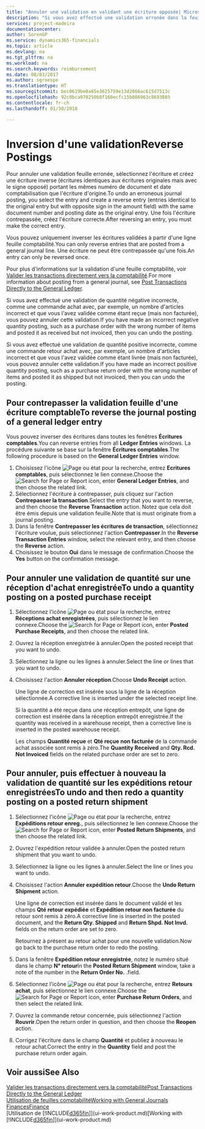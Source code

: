 ```yaml
---
title: "Annuler une validation en validant une écriture opposée| Microsoft Docs"
description: "Si vous avez effectué une validation erronée dans la feuille comptabilité, vous pouvez utiliser la fonction de contrepassation de transaction pour annuler la validation avec une piste d'audit correcte."
services: project-madeira
documentationcenter: 
author: SorenGP
ms.service: dynamics365-financials
ms.topic: article
ms.devlang: na
ms.tgt_pltfrm: na
ms.workload: na
ms.search.keywords: reimbursement
ms.date: 08/03/2017
ms.author: sgroespe
ms.translationtype: HT
ms.sourcegitcommit: bec0619be0a65e3625759e13d2866ac615d7513c
ms.openlocfilehash: 92c0bca970250b8f160ecfc15b086963c8693885
ms.contentlocale: fr-ch
ms.lasthandoff: 01/30/2018

---
```

# <a name="reverse-postings"></a><span data-ttu-id="1b8b0-103">Inversion d'une validation</span><span class="sxs-lookup"><span data-stu-id="1b8b0-103">Reverse Postings</span></span>
<span data-ttu-id="1b8b0-104">Pour annuler une validation feuille erronée, sélectionnez l'écriture et créez une écriture inverse (écritures identiques aux écritures originales mais avec le signe opposé) portant les mêmes numéro de document et date comptabilisation que l'écriture d'origine.</span><span class="sxs-lookup"><span data-stu-id="1b8b0-104">To undo an erroneous journal posting, you select the entry and create a reverse entry (entries identical to the original entry but with opposite sign in the amount field) with the same document number and posting date as the original entry.</span></span> <span data-ttu-id="1b8b0-105">Une fois l'écriture contrepassée, créez l'écriture correcte.</span><span class="sxs-lookup"><span data-stu-id="1b8b0-105">After reversing an entry, you must make the correct entry.</span></span>

<span data-ttu-id="1b8b0-106">Vous pouvez uniquement inverser les écritures validées à partir d'une ligne feuille comptabilité.</span><span class="sxs-lookup"><span data-stu-id="1b8b0-106">You can only reverse entries that are posted from a general journal line.</span></span> <span data-ttu-id="1b8b0-107">Une écriture ne peut être contrepassée qu'une fois.</span><span class="sxs-lookup"><span data-stu-id="1b8b0-107">An entry can only be reversed once.</span></span>

<span data-ttu-id="1b8b0-108">Pour plus d'informations sur la validation d'une feuille comptabilité, voir [Valider les transactions directement vers la comptabilité](finance-how-post-transactions-directly.md).</span><span class="sxs-lookup"><span data-stu-id="1b8b0-108">For more information about posting from a general journal, see [Post Transactions Directly to the General Ledger](finance-how-post-transactions-directly.md).</span></span>

<span data-ttu-id="1b8b0-109">Si vous avez effectué une validation de quantité négative incorrecte, comme une commande achat avec, par exemple, un nombre d'articles incorrect et que vous l'avez validée comme étant reçue (mais non facturée), vous pouvez annuler cette validation.</span><span class="sxs-lookup"><span data-stu-id="1b8b0-109">If you have made an incorrect negative quantity posting, such as a purchase order with the wrong number of items and posted it as received but not invoiced, then you can undo the posting.</span></span>

<span data-ttu-id="1b8b0-110">Si vous avez effectué une validation de quantité positive incorrecte, comme une commande retour achat avec, par exemple, un nombre d'articles incorrect et que vous l'avez validée comme étant livrée (mais non facturée), vous pouvez annuler cette validation.</span><span class="sxs-lookup"><span data-stu-id="1b8b0-110">If you have made an incorrect positive quantity posting, such as a purchase return order with the wrong number of items and posted it as shipped but not invoiced, then you can undo the posting.</span></span>   

## <a name="to-reverse-the-journal-posting-of-a-general-ledger-entry"></a><span data-ttu-id="1b8b0-111">Pour contrepasser la validation feuille d'une écriture comptable</span><span class="sxs-lookup"><span data-stu-id="1b8b0-111">To reverse the journal posting of a general ledger entry</span></span>
<span data-ttu-id="1b8b0-112">Vous pouvez inverser des écritures dans toutes les fenêtres **Écritures comptables**.</span><span class="sxs-lookup"><span data-stu-id="1b8b0-112">You can reverse entries from all **Ledger Entries** windows.</span></span> <span data-ttu-id="1b8b0-113">La procédure suivante se base sur la fenêtre **Écritures comptables**.</span><span class="sxs-lookup"><span data-stu-id="1b8b0-113">The following procedure is based on the **General Ledger Entries** window.</span></span>
1. <span data-ttu-id="1b8b0-114">Choisissez l'icône ![Page ou état pour la recherche](media/ui-search/search_small.png "icône Page ou état pour la recherche"), entrez **Ecritures comptables**, puis sélectionnez le lien connexe.</span><span class="sxs-lookup"><span data-stu-id="1b8b0-114">Choose the ![Search for Page or Report](media/ui-search/search_small.png "Search for Page or Report icon") icon, enter **General Ledger Entries**, and then choose the related link.</span></span>
2. <span data-ttu-id="1b8b0-115">Sélectionnez l'écriture à contrepasser, puis cliquez sur l'action **Contrepasser la transaction**.</span><span class="sxs-lookup"><span data-stu-id="1b8b0-115">Select the entry that you want to reverse, and then choose the **Reverse Transaction** action.</span></span> <span data-ttu-id="1b8b0-116">Notez que cela doit être émis depuis une validation feuille.</span><span class="sxs-lookup"><span data-stu-id="1b8b0-116">Note that is must originate from a journal posting.</span></span>
3. <span data-ttu-id="1b8b0-117">Dans la fenêtre **Contrepasser les écritures de transaction**, sélectionnez l'écriture voulue, puis sélectionnez l'action **Contrepasser**.</span><span class="sxs-lookup"><span data-stu-id="1b8b0-117">In the **Reverse Transaction Entries** window, select the relevant entry, and then choose the **Reverse** action.</span></span>
4. <span data-ttu-id="1b8b0-118">Choisissez le bouton **Oui** dans le message de confirmation.</span><span class="sxs-lookup"><span data-stu-id="1b8b0-118">Choose the **Yes** button on the confirmation message.</span></span>

## <a name="to-undo-a-quantity-posting-on-a-posted-purchase-receipt"></a><span data-ttu-id="1b8b0-119">Pour annuler une validation de quantité sur une réception d'achat enregistrée</span><span class="sxs-lookup"><span data-stu-id="1b8b0-119">To undo a quantity posting on a posted purchase receipt</span></span>  

1.  <span data-ttu-id="1b8b0-120">Sélectionnez l'icône ![Page ou état pour la recherche](media/ui-search/search_small.png "icône Page ou état pour la recherche"), entrez **Réceptions achat enregistrées**, puis sélectionnez le lien connexe.</span><span class="sxs-lookup"><span data-stu-id="1b8b0-120">Choose the ![Search for Page or Report](media/ui-search/search_small.png "Search for Page or Report icon") icon, enter **Posted Purchase Receipts**, and then choose the related link.</span></span>  
2.  <span data-ttu-id="1b8b0-121">Ouvrez la réception enregistrée à annuler.</span><span class="sxs-lookup"><span data-stu-id="1b8b0-121">Open the posted receipt that you want to undo.</span></span>  
3.  <span data-ttu-id="1b8b0-122">Sélectionnez la ligne ou les lignes à annuler.</span><span class="sxs-lookup"><span data-stu-id="1b8b0-122">Select the line or lines that you want to undo.</span></span>  
4.  <span data-ttu-id="1b8b0-123">Choisissez l'action **Annuler réception**.</span><span class="sxs-lookup"><span data-stu-id="1b8b0-123">Choose **Undo Receipt** action.</span></span>

    <span data-ttu-id="1b8b0-124">Une ligne de correction est insérée sous la ligne de la réception sélectionnée.</span><span class="sxs-lookup"><span data-stu-id="1b8b0-124">A corrective line is inserted under the selected receipt line.</span></span>  

    <span data-ttu-id="1b8b0-125">Si la quantité a été reçue dans une réception entrepôt, une ligne de correction est insérée dans la réception entrepôt enregistrée.</span><span class="sxs-lookup"><span data-stu-id="1b8b0-125">If the quantity was received in a warehouse receipt, then a corrective line is inserted in the posted warehouse receipt.</span></span>  

    <span data-ttu-id="1b8b0-126">Les champs **Quantité reçue** et **Qté reçue non facturée** de la commande achat associée sont remis à zéro.</span><span class="sxs-lookup"><span data-stu-id="1b8b0-126">The **Quantity Received** and **Qty. Rcd. Not Invoiced** fields on the related purchase order are set to zero.</span></span>

## <a name="to-undo-and-then-redo-a-quantity-posting-on-a-posted-return-shipment"></a><span data-ttu-id="1b8b0-127">Pour annuler, puis effectuer à nouveau la validation de quantité sur les expéditions retour enregistrées</span><span class="sxs-lookup"><span data-stu-id="1b8b0-127">To undo and then redo a quantity posting on a posted return shipment</span></span>

1.  <span data-ttu-id="1b8b0-128">Sélectionnez l'icône ![Page ou état pour la recherche](media/ui-search/search_small.png "icône Page ou état pour la recherche"), entrez **Expéditions retour enreg.**, puis sélectionnez le lien connexe.</span><span class="sxs-lookup"><span data-stu-id="1b8b0-128">Choose the ![Search for Page or Report](media/ui-search/search_small.png "Search for Page or Report icon") icon, enter **Posted Return Shipments**, and then choose the related link.</span></span>  
2.  <span data-ttu-id="1b8b0-129">Ouvrez l'expédition retour validée à annuler.</span><span class="sxs-lookup"><span data-stu-id="1b8b0-129">Open the posted return shipment that you want to undo.</span></span>
3. <span data-ttu-id="1b8b0-130">Sélectionnez la ligne ou les lignes à annuler.</span><span class="sxs-lookup"><span data-stu-id="1b8b0-130">Select the line or lines you want to undo.</span></span>  

4.  <span data-ttu-id="1b8b0-131">Choisissez l'action **Annuler expédition retour**.</span><span class="sxs-lookup"><span data-stu-id="1b8b0-131">Choose the **Undo Return Shipment** action.</span></span>  

    <span data-ttu-id="1b8b0-132">Une ligne de correction est insérée dans le document validé et les champs **Qté retour expédiée** et **Expédition retour non facturée** du retour sont remis à zéro.</span><span class="sxs-lookup"><span data-stu-id="1b8b0-132">A corrective line is inserted in the posted document, and the **Return Qty. Shipped** and **Return Shpd. Not Invd.** fields on the return order are set to zero.</span></span>  

    <span data-ttu-id="1b8b0-133">Retournez à présent au retour achat pour une nouvelle validation.</span><span class="sxs-lookup"><span data-stu-id="1b8b0-133">Now go back to the purchase return order to redo the posting.</span></span>  

5.  <span data-ttu-id="1b8b0-134">Dans la fenêtre **Expédition retour enregistrée**, notez le numéro situé dans le champ **N° retour**</span><span class="sxs-lookup"><span data-stu-id="1b8b0-134">In the **Posted Return Shipment** window, take a note of the number in the **Return Order No.**</span></span> <span data-ttu-id="1b8b0-135">.</span><span class="sxs-lookup"><span data-stu-id="1b8b0-135">field.</span></span>  
6.  <span data-ttu-id="1b8b0-136">Sélectionnez l'icône ![Page ou état pour la recherche](media/ui-search/search_small.png "icône Page ou état pour la recherche"), entrez **Retours achat**, puis sélectionnez le lien connexe.</span><span class="sxs-lookup"><span data-stu-id="1b8b0-136">Choose the ![Search for Page or Report](media/ui-search/search_small.png "Search for Page or Report icon") icon, enter **Purchase Return Orders**, and then select the related link.</span></span>  
7.  <span data-ttu-id="1b8b0-137">Ouvrez la commande retour concernée, puis sélectionnez l'action **Rouvrir**.</span><span class="sxs-lookup"><span data-stu-id="1b8b0-137">Open the return order in question, and then choose the **Reopen** action.</span></span>  
8.  <span data-ttu-id="1b8b0-138">Corrigez l'écriture dans le champ **Quantité** et publiez à nouveau le retour achat.</span><span class="sxs-lookup"><span data-stu-id="1b8b0-138">Correct the entry in the **Quantity** field and post the purchase return order again.</span></span>  

## <a name="see-also"></a><span data-ttu-id="1b8b0-139">Voir aussi</span><span class="sxs-lookup"><span data-stu-id="1b8b0-139">See Also</span></span>
[<span data-ttu-id="1b8b0-140">Valider les transactions directement vers la comptabilité</span><span class="sxs-lookup"><span data-stu-id="1b8b0-140">Post Transactions Directly to the General Ledger</span></span>](finance-how-post-transactions-directly.md)  
[<span data-ttu-id="1b8b0-141">Utilisation de feuilles comptabilité</span><span class="sxs-lookup"><span data-stu-id="1b8b0-141">Working with General Journals</span></span>](ui-work-general-journals.md)  
[<span data-ttu-id="1b8b0-142">Finances</span><span class="sxs-lookup"><span data-stu-id="1b8b0-142">Finance</span></span>](finance.md)  
<span data-ttu-id="1b8b0-143">[Utilisation de [!INCLUDE[d365fin](includes/d365fin_md.md)]](ui-work-product.md)</span><span class="sxs-lookup"><span data-stu-id="1b8b0-143">[Working with [!INCLUDE[d365fin](includes/d365fin_md.md)]](ui-work-product.md)</span></span>  

